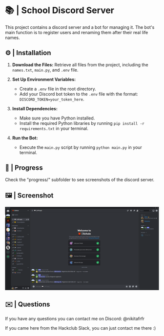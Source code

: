 # 📚 | School Discord Server

This project contains a discord server and a bot for managing it. The bot's main function is to register users and renaming them after their real life names.

## ⚙️ | Installation

1. **Download the Files:** Retrieve all files from the project, including the `names.txt`, `main.py`, and `.env` file.

2. **Set Up Environment Variables:**
   - Create a `.env` file in the root directory.
   - Add your Discord bot token to the `.env` file with the format: `DISCORD_TOKEN=your_token_here`.

3. **Install Dependencies:**
   - Make sure you have Python installed.
   - Install the required Python libraries by running `pip install -r requirements.txt` in your terminal.

4. **Run the Bot:**
   - Execute the `main.py` script by running `python main.py` in your terminal.

## 📁 | Progress

Check the "progress/" subfolder to see screenshots of the discord server.

## 🖼️ | Screenshot

![Screenshot](progress/session%204.png)

## ✉️ | Questions

If you have any questions you can contact me on Discord: @nikitafrfr

If you came here from the Hackclub Slack, you can just contact me there :)